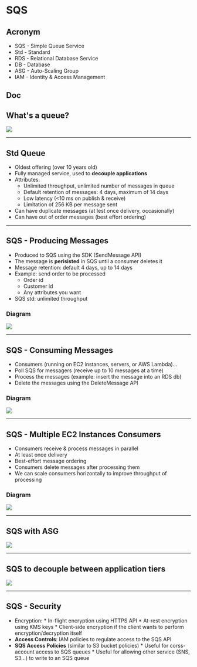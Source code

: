# SQS

## Acronym
* SQS - Simple Queue Service
* Std - Standard
* RDS - Relational Database Service
* DB - Database
* ASG - Auto-Scaling Group
* IAM - Identity & Access Management

## Doc

## What's a queue?
[<img src="https://i.imgur.com/PD7If3O.png">](https://i.imgur.com/PD7If3O.png)

---

## Std Queue
* Oldest offering (over 10 years old)
* Fully managed service, used to **decouple applications**
* Attributes:
    * Unlimited throughput, unlimited number of messages in queue
    * Default retention of messages: 4 days, maximum of 14 days
    * Low latency (<10 ms on publish & receive)
    * Limitation of 256 KB per message sent
* Can have duplicate messages (at lest once delivery, occasionally)
* Can have out of order messages (best effort ordering)

---

## SQS - Producing Messages
* Produced to SQS using the SDK (SendMessage API)
* The message is **perisisted** in SQS until a consumer deletes it
* Message retention: default 4 days, up to 14 days
* Example: send order to be processed
    * Order id
    * Customer id
    * Any attributes you want
* SQS std: unlimited throughput

### Diagram
[<img src="https://i.imgur.com/Z56UWbX.png">](https://i.imgur.com/Z56UWbX.png)

---

## SQS - Consuming Messages
* Consumers (running on EC2 instances, servers, or AWS Lambda)...
* Poll SQS for messagers (receive up to 10 messages at a time)
* Process the messages (example: insert the message into an RDS db)
* Delete the messages using the DeleteMessage API

### Diagram
[<img src="https://i.imgur.com/YS40SHO.png">](https://i.imgur.com/YS40SHO.png)

---

## SQS - Multiple EC2 Instances Consumers
* Consumers receive & process messages in parallel
* At least once delivery
* Best-effort message ordering
* Consumers delete messages after processing them
* We can scale consumers horizontally to improve throughput of processing

### Diagram
[<img src="https://i.imgur.com/kUctK9G.png">](https://i.imgur.com/kUctK9G.png)

---

## SQS with ASG
[<img src="https://i.imgur.com/Noa2GMO.png">](https://i.imgur.com/Noa2GMO.png)

---

## SQS to decouple between application tiers 
[<img src="https://i.imgur.com/aXzvsN9.png">](https://i.imgur.com/aXzvsN9.png)

---

## SQS - Security
* Encryption:
      * In-flight encryption using HTTPS API
      * At-rest encryption using KMS keys
      * Client-side encryption if the client wants to perform encryption/decryption itself
* **Access Controls**: IAM policies to regulate access to the SQS API
* **SQS Access Policies** (similar to S3 bucket policies)
      * Useful for corss-account access to SQS queues
      * Useful for allowing other service (SNS, S3...) to write to an SQS queue
